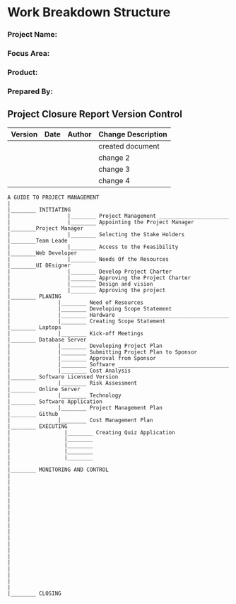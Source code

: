 # **Work Breakdown Structure**

### **Project Name:** 
### **Focus Area:**
### **Product:**
### **Prepared By:**

## **Project Closure Report Version Control**
| Version | Date | Author | Change Description |
|---------|------|---------|---------------|
|          |      |         |  created document |
|         |        |         |   change 2            |
|         |       |          |   change 3            |
|         |        |          |  change 4            |



```sequence
A GUIDE TO PROJECT MANAGEMENT
|
|________ INITIATING        
|                  |________ Project Management ______________________
|                  |________ Appointing the Project Manager           |________Project Manager
|                  |________ Selecting the Stake Holders              |________Team Leade
|                  |________ Access to the Feasibility                |________Web Developer
|                  |________ Needs Of the Resources                   |________UI DEsigner
|                  |________ Develop Project Charter
|                  |________ Approving the Project Charter
|                  |________ Design and vision
|                  |________ Approving the project
|________ PLANING
|               |________ Need of Resources
|               |________ Developing Scope Statement
|               |________ Hardware ___________________________________
|               |________ Creating Scope Statement                    |________ Laptops
|               |________ Kick-off Meetings                           |________ Database Server
|               |________ Developing Project Plan                     
|               |________ Submitting Project Plan to Sponsor
|               |________ Approval from Sponsor
|               |________ Software ___________________________________
|               |________ Cost Analysis                               |________ Software Licensed Version
|               |________ Risk Assessment                             |________ Online Server
|               |________ Technology                                  |________ Software Application
|               |________ Project Management Plan                     |________ Github
|               |________ Cost Management Plan
|________ EXECUTING
|                 |________ Creating Quiz Application
|                 |________
|                 |________
|                 |________
|                 |________
|
|________ MONITORING AND CONTROL
|
|
|
|
|
|
|
|
|
|
|
|
|
|
|
|
|
|
|
|________ CLOSING



```
